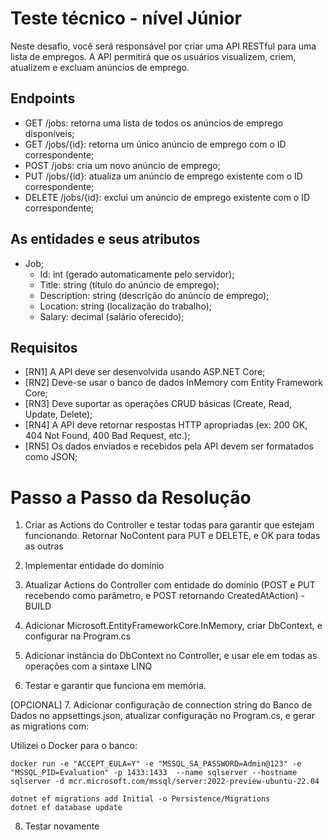 ﻿# Teste técnico - nível Júnior

Neste desafio, você será responsável por criar uma API RESTful para uma lista de
empregos. A API permitirá que os usuários visualizem, criem, atualizem e excluam anúncios
de emprego.

## Endpoints
- GET /jobs: retorna uma lista de todos os anúncios de emprego disponíveis;
- GET /jobs/{id}: retorna um único anúncio de emprego com o ID correspondente;
- POST /jobs: cria um novo anúncio de emprego;
- PUT /jobs/{id}: atualiza um anúncio de emprego existente com o ID correspondente;
- DELETE /jobs/{id}: exclui um anúncio de emprego existente com o ID correspondente;

## As entidades e seus atributos
- Job;
	- Id: int (gerado automaticamente pelo servidor);
	- Title: string (título do anúncio de emprego);
	- Description: string (descrição do anúncio de emprego);
	- Location: string (localização do trabalho);
	- Salary: decimal (salário oferecido);

## Requisitos
- [RN1] A API deve ser desenvolvida usando ASP.NET Core;
- [RN2] Deve-se usar o banco de dados InMemory com Entity Framework Core;
- [RN3] Deve suportar as operações CRUD básicas (Create, Read, Update, Delete);
- [RN4] A API deve retornar respostas HTTP apropriadas (ex: 200 OK, 404 Not Found, 400 Bad Request, etc.);
- [RN5] Os dados enviados e recebidos pela API devem ser formatados como JSON;

# Passo a Passo da Resolução

1. Criar as Actions do Controller e testar todas para garantir que estejam funcionando. Retornar NoContent para PUT e DELETE, e OK para todas as outras

2. Implementar entidade do domínio

3. Atualizar Actions do Controller com entidade do domínio (POST e PUT recebendo como parâmetro, e POST retornando CreatedAtAction) - BUILD

4. Adicionar Microsoft.EntityFrameworkCore.InMemory, criar DbContext, e configurar na Program.cs

5. Adicionar instância do DbContext no Controller, e usar ele em todas as operações com a sintaxe LINQ

6. Testar e garantir que funciona em memória.

[OPCIONAL]
7. Adicionar configuração de connection string do Banco de Dados no appsettings.json, atualizar
configuração no Program.cs, e gerar as migrations com:

Utilizei o Docker para o banco:

```shell
docker run -e "ACCEPT_EULA=Y" -e "MSSQL_SA_PASSWORD=Admin@123" -e "MSSQL_PID=Evaluation" -p 1433:1433  --name sqlserver --hostname sqlserver -d mcr.microsoft.com/mssql/server:2022-preview-ubuntu-22.04
```

```shell
dotnet ef migrations add Initial -o Persistence/Migrations
dotnet ef database update
```

8. Testar novamente